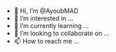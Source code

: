 - 👋 Hi, I’m @AyoubMAD
- 👀 I’m interested in ...
- 🌱 I’m currently learning ...
- 💞️ I’m looking to collaborate on ...
- 📫 How to reach me ...

<!---
AyoubMAD/AyoubMAD is a ✨ special ✨ repository because its `README.md` (this file) appears on your GitHub profile.
You can click the Preview link to take a look at your changes.
--->
